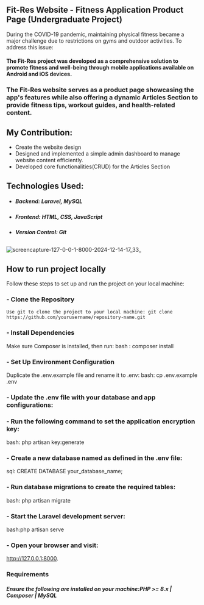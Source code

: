 ## Fit-Res Website - Fitness Application Product Page (Undergraduate Project)

During the COVID-19 pandemic, maintaining physical fitness became a major challenge due to restrictions on gyms and outdoor activities. To address this issue:
#### The Fit-Res project was developed as a comprehensive solution to promote fitness and well-being through mobile applications available on Android and iOS devices.

### The Fit-Res website serves as a product page showcasing the app's features while also offering a dynamic Articles Section to provide fitness tips, workout guides, and health-related content.

## My Contribution:
- Create the website design
- Designed and implemented a simple admin dashboard to manage website content efficiently.
- Developed core functionalities(CRUD) for the Articles Section
## Technologies Used:
- ##### Backend: Laravel, MySQL
- ##### Frontend: HTML, CSS, JavaScript
- ##### Version Control: Git
##
![screencapture-127-0-0-1-8000-2024-12-14-17_33_](https://github.com/user-attachments/assets/a0bbb714-9d40-4c80-bba3-8005588d19d0)

## How to run project locally
Follow these steps to set up and run the project on your local machine:

### - Clone the Repository
    Use git to clone the project to your local machine: git clone https://github.com/yourusername/repository-name.git
    
### - Install Dependencies
Make sure Composer is installed, then run:
bash : composer install

### - Set Up Environment Configuration
Duplicate the .env.example file and rename it to .env:
bash: cp .env.example .env

### - Update the .env file with your database and app configurations:

### - Run the following command to set the application encryption key:
bash: php artisan key:generate
### - Create a new database named as defined in the .env file:
sql: CREATE DATABASE your_database_name;
### - Run database migrations to create the required tables:
bash: php artisan migrate

### - Start the Laravel development server:
bash:php artisan serve
### - Open your browser and visit:
http://127.0.0.1:8000.


### Requirements
##### Ensure the following are installed on your machine:PHP >= 8.x | Composer | MySQL



